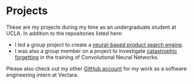 # Projects
These are my projects during my time as an undergraduate student at UCLA.
In addition to the repositories listed here:
* I led a group project to create a [neural-based product search engine](https://github.com/the-data-science-union/DSU-W2025-Improving-Marketplace-Search).
* I was also a group member on a project to investigate [catastrophic forgetting](https://github.com/ved-phadke/math-156-project) in the training of Convolutional Neural Networks.

Please also check out my other [GitHub account](https://github.com/david-oplatka) for my work as a software engineering intern at Vectara.
